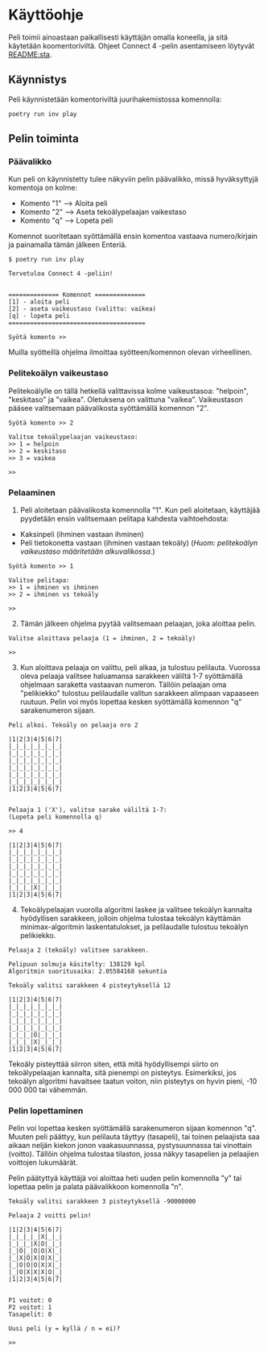 # Käyttöohje
Peli toimii ainoastaan paikallisesti käyttäjän omalla koneella, ja sitä käytetään koomentoriviltä. Ohjeet Connect 4 -pelin asentamiseen löytyvät [README:sta](https://github.com/rheikkinen/tiralabra-connect4#sovelluksen-k%C3%A4ytt%C3%B6%C3%B6notto).
## Käynnistys
Peli käynnistetään komentoriviltä juurihakemistossa komennolla:
```
poetry run inv play
```
## Pelin toiminta
### Päävalikko
Kun peli on käynnistetty tulee näkyviin pelin päävalikko, missä hyväksyttyjä komentoja on kolme:
- Komento "1" --> Aloita peli
- Komento "2" --> Aseta tekoälypelaajan vaikestaso
- Komento "q" --> Lopeta peli

Komennot suoritetaan syöttämällä ensin komentoa vastaava numero/kirjain ja painamalla tämän jälkeen Enteriä.
```
$ poetry run inv play

Tervetuloa Connect 4 -peliin!


============== Komennot ==============
[1] - aloita peli
[2] - aseta vaikeustaso (valittu: vaikea)
[q] - lopeta peli
======================================

Syötä komento >> 
```
Muilla syötteillä ohjelma ilmoittaa syötteen/komennon olevan virheellinen.

### Pelitekoälyn vaikeustaso
Pelitekoälylle on tällä hetkellä valittavissa kolme vaikeustasoa: "helpoin", "keskitaso" ja "vaikea". Oletuksena on valittuna "vaikea". Vaikeustason pääsee valitsemaan päävalikosta syöttämällä komennon "2".
```
Syötä komento >> 2

Valitse tekoälypelaajan vaikeustaso:
>> 1 = helpoin
>> 2 = keskitaso
>> 3 = vaikea

>> 
```

### Pelaaminen
1. Peli aloitetaan päävalikosta komennolla "1". Kun peli aloitetaan, käyttäjää pyydetään ensin valitsemaan pelitapa kahdesta vaihtoehdosta:
- Kaksinpeli (ihminen vastaan ihminen)
- Peli tietokonetta vastaan (ihminen vastaan tekoäly)
(_Huom: pelitekoälyn vaikeustaso määritetään alkuvalikossa._)
```
Syötä komento >> 1

Valitse pelitapa:
>> 1 = ihminen vs ihminen
>> 2 = ihminen vs tekoäly

>> 
```
2. Tämän jälkeen ohjelma pyytää valitsemaan pelaajan, joka aloittaa pelin.
```
Valitse aloittava pelaaja (1 = ihminen, 2 = tekoäly)

>> 
```
3. Kun aloittava pelaaja on valittu, peli alkaa, ja tulostuu pelilauta. Vuorossa oleva pelaaja valitsee haluamansa sarakkeen väliltä 1-7 syöttämällä ohjelmaan saraketta vastaavan numeron. Tällöin pelaajan oma "pelikiekko" tulostuu pelilaudalle valitun sarakkeen alimpaan vapaaseen ruutuun. Pelin voi myös lopettaa kesken syöttämällä komennon "q" sarakenumeron sijaan.
```
Peli alkoi. Tekoäly on pelaaja nro 2

|1|2|3|4|5|6|7|
|_|_|_|_|_|_|_|
|_|_|_|_|_|_|_|
|_|_|_|_|_|_|_|
|_|_|_|_|_|_|_|
|_|_|_|_|_|_|_|
|_|_|_|_|_|_|_|
|1|2|3|4|5|6|7|


Pelaaja 1 ('X'), valitse sarake väliltä 1-7:
(Lopeta peli komennolla q)

>> 4

|1|2|3|4|5|6|7|
|_|_|_|_|_|_|_|
|_|_|_|_|_|_|_|
|_|_|_|_|_|_|_|
|_|_|_|_|_|_|_|
|_|_|_|_|_|_|_|
|_|_|_|X|_|_|_|
|1|2|3|4|5|6|7|
```
4. Tekoälypelaajan vuorolla algoritmi laskee ja valitsee tekoälyn kannalta hyödyllisen sarakkeen, jolloin ohjelma tulostaa tekoälyn käyttämän minimax-algoritmin laskentatulokset, ja pelilaudalle tulostuu tekoälyn pelikiekko.
```
Pelaaja 2 (tekoäly) valitsee sarakkeen.

Pelipuun solmuja käsitelty: 138129 kpl
Algoritmin suoritusaika: 2.05584168 sekuntia

Tekoäly valitsi sarakkeen 4 pisteytyksellä 12

|1|2|3|4|5|6|7|
|_|_|_|_|_|_|_|
|_|_|_|_|_|_|_|
|_|_|_|_|_|_|_|
|_|_|_|_|_|_|_|
|_|_|_|O|_|_|_|
|_|_|_|X|_|_|_|
|1|2|3|4|5|6|7|
```
Tekoäly pisteyttää siirron siten, että mitä hyödyllisempi siirto on tekoälypelaajan kannalta, sitä pienempi on pisteytys. Esimerkiksi, jos tekoälyn algoritmi havaitsee taatun voiton, niin pisteytys on hyvin pieni, -10 000 000 tai vähemmän.
### Pelin lopettaminen
Pelin voi lopettaa kesken syöttämällä sarakenumeron sijaan komennon "q". Muuten peli päättyy, kun pelilauta täyttyy (tasapeli), tai toinen pelaajista saa aikaan neljän kiekon jonon vaakasuunnassa, pystysuunnassa tai vinottain (voitto). Tällöin ohjelma tulostaa tilaston, jossa näkyy tasapelien ja pelaajien voittojen lukumäärät.

Pelin päätyttyä käyttäjä voi aloittaa heti uuden pelin komennolla "y" tai lopettaa pelin ja palata päävalikkoon komennolla "n".
```
Tekoäly valitsi sarakkeen 3 pisteytyksellä -90000000

Pelaaja 2 voitti pelin!

|1|2|3|4|5|6|7|
|_|_|_|_|X|_|_|
|_|_|_|X|O|_|_|
|_|O|_|O|O|X|_|
|_|X|O|X|O|X|_|
|_|O|O|O|X|X|_|
|_|O|X|X|X|O|_|
|1|2|3|4|5|6|7|


P1 voitot: 0
P2 voitot: 1
Tasapelit: 0

Uusi peli (y = kyllä / n = ei)?

>> 
```
